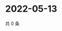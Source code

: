 # 2022-05-13

共 0 条

<!-- BEGIN WEIBO -->
<!-- 最后更新时间 Fri May 13 2022 19:15:10 GMT+0800 (China Standard Time) -->

<!-- END WEIBO -->
